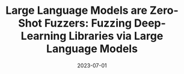 ---
title: "Large Language Models are Zero-Shot Fuzzers: Fuzzing Deep-Learning Libraries via Large Language Models"
collection: publications
excerpt: 'Yinlin Deng, Chunqiu Steven Xia, Haoran Peng, <u><b>Chenyuan Yang</b></u>, Lingming Zhang'
time: 'July 2023'
date: 2023-07-01
venue: '32nd International Symposium on Software Testing and Analysis'
paperurl: 'https://arxiv.org/pdf/2212.14834.pdf'
short: 'ISSTA 2023'
# codeurl: 'https://github.com/ise-uiuc/FreeFuzz'
# citation: "Anjiang Wei, Yinlin Deng, <b>Chenyuan Yang</b>, Lingming Zhang. ICSE'22"
---